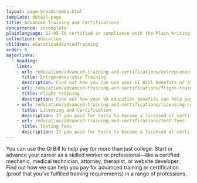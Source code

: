 ```yaml
---
layout: page-breadcrumbs.html
template: detail-page
title: Advanced Training and Certifications
concurrence: incomplete
plainlanguage: 12-05-16 certified in compliance with the Plain Writing Act
collection: education
children: educationAdvancedTraining
order: 6
majorlinks:
  - heading:
    links:
    - url: /education/advanced-training-and-certifications/entrepreneurship-training/
      title: Entrepreneurship Training
      description: Find out how you can use your GI Bill benefits or other educational assistance programs for training to start your own business.
    - url: /education/advanced-training-and-certifications/flight-training/
      title: Flight Training
      description: Find out how your VA education benefits can help pay for flight training.
    - url: /education/advanced-training-and-certifications/licensing-certification/
      title: Licensing and Certification
      description: If you paid for tests to become a licensed or certified professional, find out if you can get paid back for the cost of the tests.
    - url: /education/advanced-training-and-certifications/test-fees
      title: Testing Fees
      description: If you paid for tests to become a licensed or certified professional, or to apply to college or a training course, find out if you can get paid back for the cost of the tests.
---
```


<div class="va-introtext">

You can use the GI Bill to help pay for more than just college. Start or advance your career as a skilled worker or professional—like a certified mechanic, medical technician, attorney, therapist, or website developer. Find out how we can help you pay for advanced training or certification (proof that you’ve fulfilled training requirements) in a range of professions.

</div>
